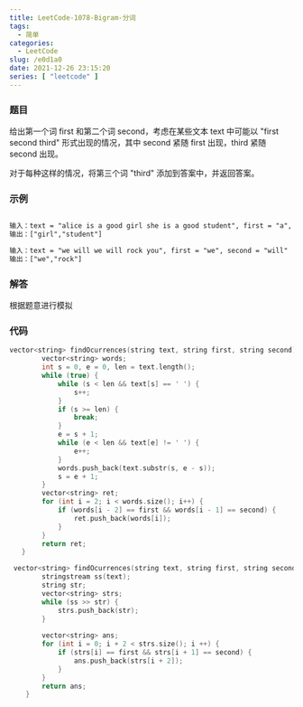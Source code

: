 ```yaml
---
title: LeetCode-1078-Bigram-分词
tags:
  - 简单
categories:
  - LeetCode
slug: /e0d1a0
date: 2021-12-26 23:15:20
series: [ "leetcode" ] 
---
```


### 题目

给出第一个词 first 和第二个词 second，考虑在某些文本 text 中可能以 "first second third" 形式出现的情况，其中 second 紧随 first 出现，third 紧随 second 出现。

对于每种这样的情况，将第三个词 "third" 添加到答案中，并返回答案。

<!--more-->

### 示例
```tex

输入：text = "alice is a good girl she is a good student", first = "a", second = "good"
输出：["girl","student"]
```
```tex
输入：text = "we will we will rock you", first = "we", second = "will"
输出：["we","rock"]
```
### 解答

根据题意进行模拟

### 代码

```c++
vector<string> findOcurrences(string text, string first, string second) {
        vector<string> words;
        int s = 0, e = 0, len = text.length();
        while (true) {
            while (s < len && text[s] == ' ') {
                s++;
            }
            if (s >= len) {
                break;
            }
            e = s + 1;
            while (e < len && text[e] != ' ') {
                e++;
            }
            words.push_back(text.substr(s, e - s));
            s = e + 1;
        }
        vector<string> ret;
        for (int i = 2; i < words.size(); i++) {
            if (words[i - 2] == first && words[i - 1] == second) {
                ret.push_back(words[i]);
            }
        }
        return ret;
   }
```

```c++
 vector<string> findOcurrences(string text, string first, string second) {
        stringstream ss(text);
        string str;
        vector<string> strs;
        while (ss >> str) {
            strs.push_back(str);
        }
        
        vector<string> ans;
        for (int i = 0; i + 2 < strs.size(); i ++) {
            if (strs[i] == first && strs[i + 1] == second) {
                ans.push_back(strs[i + 2]);
            }
        }
        return ans;
    }
```

